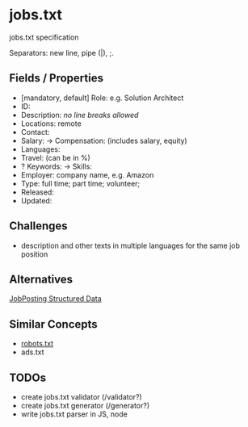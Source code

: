 # jobs.txt

jobs.txt specification

Separators: new line, pipe (|), ;.

## Fields / Properties

- [mandatory, default] Role: e.g. Solution Architect
- ID: 
- Description: *no line breaks allowed*
- Locations: remote
- Contact: 
- Salary: -> Compensation: (includes salary, equity)
- Languages: 
- Travel: (can be in %)
- ? Keywords: -> Skills: 
- Employer: company name, e.g. Amazon
- Type: full time; part time; volunteer; 
- Released: 
- Updated: 

## Challenges

- description and other texts in multiple languages for the same job position

## Alternatives

[JobPosting Structured Data](https://developers.google.com/search/docs/data-types/job-posting)

## Similar Concepts

- [robots.txt](https://www.robotstxt.org/)
- ads.txt

## TODOs

- create jobs.txt validator (/validator?)
- create jobs.txt generator (/generator?)
- write jobs.txt parser in JS, node
